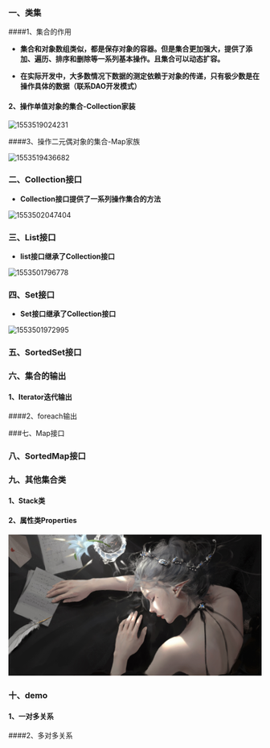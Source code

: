 ### 一、类集

####1、集合的作用

- **集合和对象数组类似，都是保存对象的容器。但是集合更加强大，提供了添加、遍历、排序和删除等一系列基本操作。且集合可以动态扩容。**

- **在实际开发中，大多数情况下数据的测定依赖于对象的传递，只有极少数是在操作具体的数据（联系DAO开发模式）**

  

#### 2、操作单值对象的集合-Collection家装

![1553519024231](G:\Java-Intermediate\类集框架\assets\1553519024231.png)

####3、操作二元偶对象的集合-Map家族



![1553519436682](G:\Java-Intermediate\类集框架\assets\1553519436682.png)


### 二、Collection接口

- **Collection接口提供了一系列操作集合的方法**

![1553502047404](C:\Users\AlexanderBai\AppData\Roaming\Typora\typora-user-images\1553502047404.png)

### 三、List接口

- **list接口继承了Collection接口**

![1553501796778](C:\Users\AlexanderBai\AppData\Roaming\Typora\typora-user-images\1553501796778.png)

### 四、Set接口

- **Set接口继承了Collection接口**

![1553501972995](C:\Users\AlexanderBai\AppData\Roaming\Typora\typora-user-images\1553501972995.png)

### 五、SortedSet接口



### 六、集合的输出

#### 1、Iterator迭代输出

####2、foreach输出

###七、Map接口

### 八、SortedMap接口

### 九、其他集合类

#### 1、Stack类

#### 2、属性类Properties

![鬼刀小憩4k高清壁纸](assets/鬼刀小憩4k高清壁纸.jpg)

### 十、demo

#### 1、一对多关系

####2、多对多关系